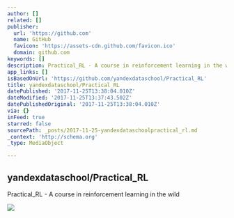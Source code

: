 ```yaml
---
author: []
related: []
publisher:
  url: 'https://github.com'
  name: GitHub
  favicon: 'https://assets-cdn.github.com/favicon.ico'
  domain: github.com
keywords: []
description: Practical_RL - A course in reinforcement learning in the wild
app_links: []
isBasedOnUrl: 'https://github.com/yandexdataschool/Practical_RL'
title: yandexdataschool/Practical_RL
datePublished: '2017-11-25T13:38:04.010Z'
dateModified: '2017-11-25T13:37:43.502Z'
datePublishedOriginal: '2017-11-25T13:38:04.010Z'
via: {}
inFeed: true
starred: false
sourcePath: _posts/2017-11-25-yandexdataschoolpractical_rl.md
_context: 'http://schema.org'
_type: MediaObject

---
```

<article style=""><h1>yandexdataschool/Practical_RL</h1><p>Practical_RL - A course in reinforcement learning in the wild</p><img src="https://avatars3.githubusercontent.com/u/13419363?s=400&amp;v=4" /></article>
